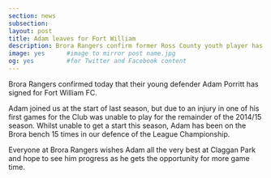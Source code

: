 ```yaml
---
section: news
subsection:
layout: post
title: Adam leaves for Fort William
description: Brora Rangers confirm former Ross County youth player has signed for Fort William FC.
image: yes      #image to mirror post name.jpg
og: yes         #for Twitter and Facebook content
---
```

Brora Rangers confirmed today that their young defender Adam Porritt has signed for Fort William FC.

Adam joined us at the start of last season, but due to an injury in one of his first games for the Club was unable to play for the remainder of the 2014/15 season. Whilst unable to get a start this season, Adam has been on the Brora bench 15 times in our defence of the League Championship.

Everyone at Brora Rangers wishes Adam all the very best at Claggan Park and hope to see him progress as he gets the opportunity for more game time.
